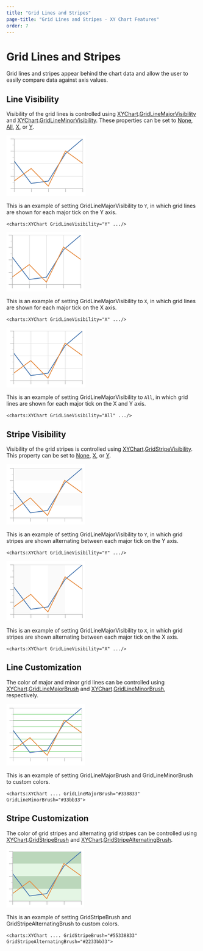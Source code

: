 ```yaml
---
title: "Grid Lines and Stripes"
page-title: "Grid Lines and Stripes - XY Chart Features"
order: 7
---
```

# Grid Lines and Stripes

Grid lines and stripes appear behind the chart data and allow the user to easily compare data against axis values.

## Line Visibility

Visibility of the grid lines is controlled using [XYChart](xref:@ActiproUIRoot.Controls.Charts.XYChart).[GridLineMajorVisibility](xref:@ActiproUIRoot.Controls.Charts.XYChart.GridLineMajorVisibility) and [XYChart](xref:@ActiproUIRoot.Controls.Charts.XYChart).[GridLineMinorVisibility](xref:@ActiproUIRoot.Controls.Charts.XYChart.GridLineMinorVisibility).  These properties can be set to [None](xref:@ActiproUIRoot.Controls.Charts.GridLineVisibility.None), [All](xref:@ActiproUIRoot.Controls.Charts.GridLineVisibility.All), [X](xref:@ActiproUIRoot.Controls.Charts.GridLineVisibility.X), or [Y](xref:@ActiproUIRoot.Controls.Charts.GridLineVisibility.Y).

![Screenshot](../images/appearance-grid-lines1.png)

This is an example of setting GridLineMajorVisibility to `Y`, in which grid lines are shown for each major tick on the Y axis.

```xaml
<charts:XYChart GridLineVisibility="Y" .../>
```

![Screenshot](../images/appearance-grid-lines2.png)

This is an example of setting GridLineMajorVisibility to `X`, in which grid lines are shown for each major tick on the X axis.

```xaml
<charts:XYChart GridLineVisibility="X" .../>
```

![Screenshot](../images/appearance-grid-lines3.png)

This is an example of setting GridLineMajorVisibility to `All`, in which grid lines are shown for each major tick on the X and Y axis.

```xaml
<charts:XYChart GridLineVisibility="All" .../>
```

## Stripe Visibility

Visibility of the grid stripes is controlled using [XYChart](xref:@ActiproUIRoot.Controls.Charts.XYChart).[GridStripeVisibility](xref:@ActiproUIRoot.Controls.Charts.XYChart.GridStripeVisibility).  This property can be set to [None](xref:@ActiproUIRoot.Controls.Charts.GridStripeVisibility.None), [X](xref:@ActiproUIRoot.Controls.Charts.GridStripeVisibility.X), or [Y](xref:@ActiproUIRoot.Controls.Charts.GridStripeVisibility.Y).

![Screenshot](../images/appearance-grid-lines4.png)

This is an example of setting GridLineMajorVisibility to `Y`, in which grid stripes are shown alternating between each major tick on the Y axis.

```xaml
<charts:XYChart GridLineVisibility="Y" .../>
```

![Screenshot](../images/appearance-grid-lines5.png)

This is an example of setting GridLineMajorVisibility to `X`, in which grid stripes are shown alternating between each major tick on the X axis.

```xaml
<charts:XYChart GridLineVisibility="X" .../>
```

## Line Customization

The color of major and minor grid lines can be controlled using [XYChart](xref:@ActiproUIRoot.Controls.Charts.XYChart).[GridLineMajorBrush](xref:@ActiproUIRoot.Controls.Charts.XYChart.GridLineMajorBrush) and [XYChart](xref:@ActiproUIRoot.Controls.Charts.XYChart).[GridLineMinorBrush](xref:@ActiproUIRoot.Controls.Charts.XYChart.GridLineMinorBrush), respectively.

![Screenshot](../images/appearance-grid-lines6.png)

This is an example of setting GridLineMajorBrush and GridLineMinorBrush to custom colors.

```xaml
<charts:XYChart .... GridLineMajorBrush="#338833" GridLineMinorBrush="#33bb33">
```

## Stripe Customization

The color of grid stripes and alternating grid stripes can be controlled using [XYChart](xref:@ActiproUIRoot.Controls.Charts.XYChart).[GridStripeBrush](xref:@ActiproUIRoot.Controls.Charts.XYChart.GridStripeBrush) and [XYChart](xref:@ActiproUIRoot.Controls.Charts.XYChart).[GridStripeAlternatingBrush](xref:@ActiproUIRoot.Controls.Charts.XYChart.GridStripeAlternatingBrush).

![Screenshot](../images/appearance-grid-lines7.png)

This is an example of setting GridStripeBrush and GridStripeAlternatingBrush to custom colors.

```xaml
<charts:XYChart .... GridStripeBrush="#55338833" GridStripeAlternatingBrush="#2233bb33">
```

